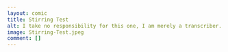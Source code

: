 ```yaml
---
layout: comic
title: Stirring Test
alt: I take no responsibility for this one, I am merely a transcriber.
image: Stirring-Test.jpeg
comment: []
---
```

